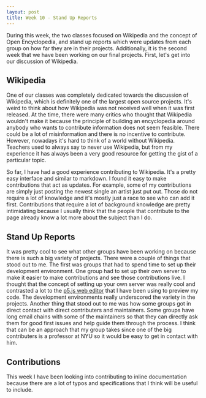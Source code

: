 ```yaml
---
layout: post
title: Week 10 - Stand Up Reports
---
```


During this week, the two classes focused on Wikipedia and the concept of Open Encyclopedia, and stand up reports which were updates from each group on how far they are in their projects. Additionally, it is the second week that we have been working on our final projects. First, let's get into our discussion of Wikipedia. 

## Wikipedia

One of our classes was completely dedicated towards the discussion of Wikipedia, which is definitely one of the largest open source projects. It's weird to think about how Wikipedia was not received well when it was first released. At the time, there were many critics who thought that Wikipedia wouldn't make it because the principle of building an encyclopedia around anybody who wants to contribute information does not seem feasible. There could be a lot of misinformation and there is no incentive to contribute. However, nowadays it's hard to think of a world without Wikipedia. Teachers used to always say to never use Wikipedia, but from my experience it has always been a very good resource for getting the gist of a particular topic. 

So far, I have had a good experience contributing to Wikipedia. It's a pretty easy interface and similar to markdown. I found it easy to make contributions that act as updates. For example, some of my contributions are simply just posting the newest single an artist just put out. Those do not require a lot of knowledge and it's mostly just a race to see who can add it first. Contributions that require a lot of background knowledge are pretty intimidating because I usually think that the people that contribute to the page already know a lot more about the subject than I do. 

## Stand Up Reports

It was pretty cool to see what other groups have been working on because there is such a big variety of projects. There were a couple of things that stood out to me. The first was groups that had to spend time to set up their development environment. One group had to set up their own server to make it easier to make contributions and see those contributions live. I thought that the concept of setting up your own server was really cool and contrasted a lot to the [p5.js web editor](https://editor.p5js.org/) that I have been using to preview my code. The development environments really underscored the variety in the projects. Another thing that stood out to me was how some groups got in direct contact with direct contributers and maintainers. Some groups have long email chains with some of the maintainers so that they can directly ask them for good first issues and help guide them through the process. I think that can be an approach that my group takes since one of the big contributers is a professor at NYU so it would be easy to get in contact with him. 

## Contributions 

This week I have been looking into contributing to inline documentation because there are a lot of typos and specifications that I think will be useful to include.

